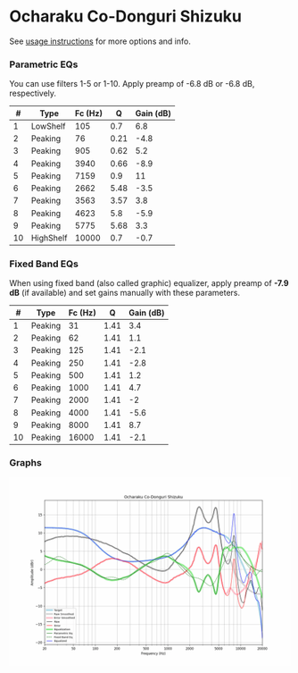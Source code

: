 # Ocharaku Co-Donguri Shizuku
See [usage instructions](https://github.com/jaakkopasanen/AutoEq#usage) for more options and info.

### Parametric EQs
You can use filters 1-5 or 1-10. Apply preamp of -6.8 dB or -6.8 dB, respectively.

|   # | Type      |   Fc (Hz) |    Q |   Gain (dB) |
|-----|-----------|-----------|------|-------------|
|   1 | LowShelf  |       105 | 0.7  |         6.8 |
|   2 | Peaking   |        76 | 0.21 |        -4.8 |
|   3 | Peaking   |       905 | 0.62 |         5.2 |
|   4 | Peaking   |      3940 | 0.66 |        -8.9 |
|   5 | Peaking   |      7159 | 0.9  |        11   |
|   6 | Peaking   |      2662 | 5.48 |        -3.5 |
|   7 | Peaking   |      3563 | 3.57 |         3.8 |
|   8 | Peaking   |      4623 | 5.8  |        -5.9 |
|   9 | Peaking   |      5775 | 5.68 |         3.3 |
|  10 | HighShelf |     10000 | 0.7  |        -0.7 |

### Fixed Band EQs
When using fixed band (also called graphic) equalizer, apply preamp of **-7.9 dB** (if available) and set gains manually with these parameters.

|   # | Type    |   Fc (Hz) |    Q |   Gain (dB) |
|-----|---------|-----------|------|-------------|
|   1 | Peaking |        31 | 1.41 |         3.4 |
|   2 | Peaking |        62 | 1.41 |         1.1 |
|   3 | Peaking |       125 | 1.41 |        -2.1 |
|   4 | Peaking |       250 | 1.41 |        -2.8 |
|   5 | Peaking |       500 | 1.41 |         1.2 |
|   6 | Peaking |      1000 | 1.41 |         4.7 |
|   7 | Peaking |      2000 | 1.41 |        -2   |
|   8 | Peaking |      4000 | 1.41 |        -5.6 |
|   9 | Peaking |      8000 | 1.41 |         8.7 |
|  10 | Peaking |     16000 | 1.41 |        -2.1 |

### Graphs
![](./Ocharaku%20Co-Donguri%20Shizuku.png)
